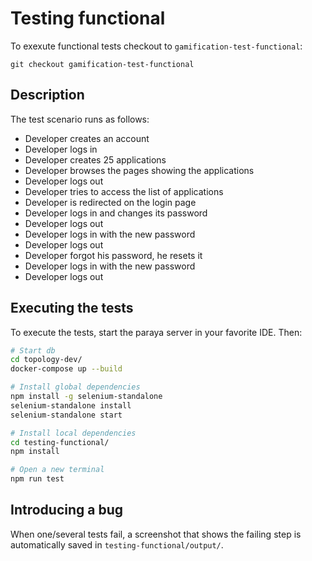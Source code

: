 # Testing functional

To exexute functional tests checkout to `gamification-test-functional`:
```
git checkout gamification-test-functional
```

## Description
The test scenario runs as follows:   
- Developer creates an account
- Developer logs in
- Developer creates 25 applications
- Developer browses the pages showing the applications
- Developer logs out
- Developer tries to access the list of applications
- Developer is redirected on the login page
- Developer logs in and changes its password
- Developer logs out
- Developer logs in with the new password
- Developer logs out
- Developer forgot his password, he resets it
- Developer logs in with the new password
- Developer logs out

## Executing the tests
To execute the tests, start the paraya server in your favorite IDE. Then: 
```sh
# Start db
cd topology-dev/
docker-compose up --build

# Install global dependencies
npm install -g selenium-standalone
selenium-standalone install
selenium-standalone start

# Install local dependencies
cd testing-functional/
npm install

# Open a new terminal
npm run test
```

## Introducing a bug

When one/several tests fail, a screenshot that shows the failing step is automatically saved in `testing-functional/output/`.
